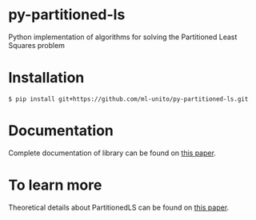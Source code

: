 # py-partitioned-ls
Python implementation of  algorithms for solving the Partitioned Least Squares problem

# Installation
`$ pip install git+https://github.com/ml-unito/py-partitioned-ls.git`

# Documentation
Complete documentation of library can be found on [this paper](https://omarbillotti.github.io/py-partitioned-ls/).
    
# To learn more
Theoretical details about PartitionedLS can be found on [this paper](https://arxiv.org/abs/2006.16202).